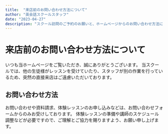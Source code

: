 ```yaml
---
title:  "来店前のお問い合わせ方法について"
author: "英会話スクールスタッフ"
date: "2023-04-27"
description: "スクール訪問のご予約のお願いと、ホームページからのお問い合わせ方法についてご案内いたします。"
---
```


# 来店前のお問い合わせ方法について

いつも当ホームページをご覧いただき、誠にありがとうございます。
当スクールでは、他の生徒様がレッスンを受けていたり、スタッフが別の作業を行っているため、突然の直接来店はご遠慮いただいております。

## お問い合わせ方法

お問い合わせや資料請求、体験レッスンのお申し込みなどは、お問い合わせフォームからのみお受けしております。
体験レッスンの準備や講師のスケジュール調整などが必要ですので、ご理解とご協力を賜りますよう、お願い申し上げます。

